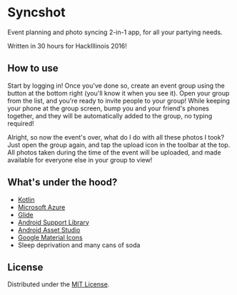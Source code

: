 # Syncshot

Event planning and photo syncing 2-in-1 app, for all your partying needs.

Written in 30 hours for HackIllinois 2016!

## How to use

Start by logging in! Once you've done so, create an event group using the button
at the bottom right (you'll know it when you see it). Open your group from
the list, and you're ready to invite people to your group! While keeping your
phone at the group screen, bump you and your friend's phones together, and they
will be automatically added to the group, no typing required!

Alright, so now the event's over, what do I do with all these photos I took? Just
open the group again, and tap the upload icon in the toolbar at the top. All photos
taken during the time of the event will be uploaded, and made available for everyone
else in your group to view!

## What's under the hood?

- [Kotlin](https://kotlinlang.org/)
- [Microsoft Azure](https://azure.microsoft.com/)
- [Glide](https://github.com/bumptech/glide)
- [Android Support Library](http://developer.android.com/tools/support-library/index.html)
- [Android Asset Studio](https://romannurik.github.io/AndroidAssetStudio/icons-launcher.html)
- [Google Material Icons](https://design.google.com/icons/)
- Sleep deprivation and many cans of soda

## License

Distributed under the [MIT License](http://opensource.org/licenses/MIT).
